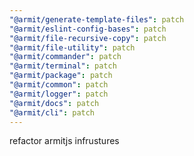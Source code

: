 ```yaml
---
"@armit/generate-template-files": patch
"@armit/eslint-config-bases": patch
"@armit/file-recursive-copy": patch
"@armit/file-utility": patch
"@armit/commander": patch
"@armit/terminal": patch
"@armit/package": patch
"@armit/common": patch
"@armit/logger": patch
"@armit/docs": patch
"@armit/cli": patch
---
```


refactor armitjs infrustures
